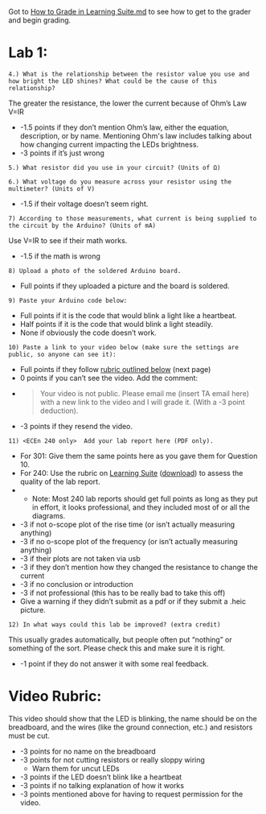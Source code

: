 Got to [How to Grade in Learning Suite.md](/resources/How-to-Grade-in-Learning-Suite.md) to see how to get to the grader and begin grading. 

# Lab 1:

```4.) What is the relationship between the resistor value you use and how bright the LED shines? What could be the cause of this relationship?```

The greater the resistance, the lower the current because of Ohm’s Law V=IR
- -1.5 points if they don’t mention Ohm’s law, either the equation, description, or by name. Mentioning Ohm's law includes talking about how changing current impacting the LEDs brightness. 
- -3 points if it’s just wrong

```5.) What resistor did you use in your circuit? (Units of Ω)```

```6.) What voltage do you measure across your resistor using the multimeter? (Units of V)```

- -1.5 if their voltage doesn’t seem right.

```7) According to those measurements, what current is being supplied to the circuit by the Arduino? (Units of mA)```

Use V=IR to see if their math works. 
- -1.5 if the math is wrong
  
```8) Upload a photo of the soldered Arduino board.```

- Full points if they uploaded a picture and the board is soldered.

```9) Paste your Arduino code below:```
- Full points if it is the code that would blink a light like a heartbeat.
- Half points if it is the code that would blink a light steadily.
- None if obviously the code doesn’t work.

```10) Paste a link to your video below (make sure the settings are public, so anyone can see it):```
- Full points if they follow [rubric outlined below](https://github.com/calinschurig/ECEn-240-301-grading/blob/main/rubrics/labs/lab1.md#video-rubric) (next page)
- 0 points if you can’t see the video. Add the comment:
- > Your video is not public. Please email me (insert TA email here) with a new link to the video and I will grade it. (With a -3 point deduction).
- -3 points if they resend the video. 

```11) <ECEn 240 only>  Add your lab report here (PDF only).```
- For 301: Give them the same points here as you gave them for Question 10.
- For 240: Use the rubric on [Learning Suite](https://learningsuite.byu.edu/.YoSI/cid-d8RgIfkKFPjI/student/pages/page/id-vIiK) ([download](https://learningsuite.byu.edu/plugins/Upload/fileDownload.php?fileId=ef461b1e-VYl2-sVTP-k6w8-Qn4514eda56c)) to assess the quality of the lab report. 
- - Note: Most 240 lab reports should get full points as long as they put in effort, it looks professional, and they included most of or all the diagrams. 
- -3 if not o-scope plot of the rise time (or isn’t actually measuring anything)
- -3 if no o-scope plot of the frequency (or isn’t actually measuring anything)
- -3 if their plots are not taken via usb
- -3 if they don’t mention how they changed the resistance to change the current
- -3 if no conclusion or introduction
- -3 if not professional (this has to be really bad to take this off)
- Give a warning if they didn’t submit as a pdf or if they submit a .heic picture.

```12) In what ways could this lab be improved? (extra credit)```

This usually grades automatically, but people often put “nothing” or something of the sort. Please check this and make sure it is right.  
- -1 point if they do not answer it with some real feedback. 
# Video Rubric:
This video should show that the LED is blinking, the name should be on the breadboard, and the wires (like the ground connection, etc.) and resistors must be cut.
- -3 points for no name on the breadboard
- -3 points for not cutting resistors or really sloppy wiring
  - Warn them for uncut LEDs
- -3 points if the LED doesn’t blink like a heartbeat
- -3 points if no talking explanation of how it works
- -3 points mentioned above for having to request permission for the video. 

